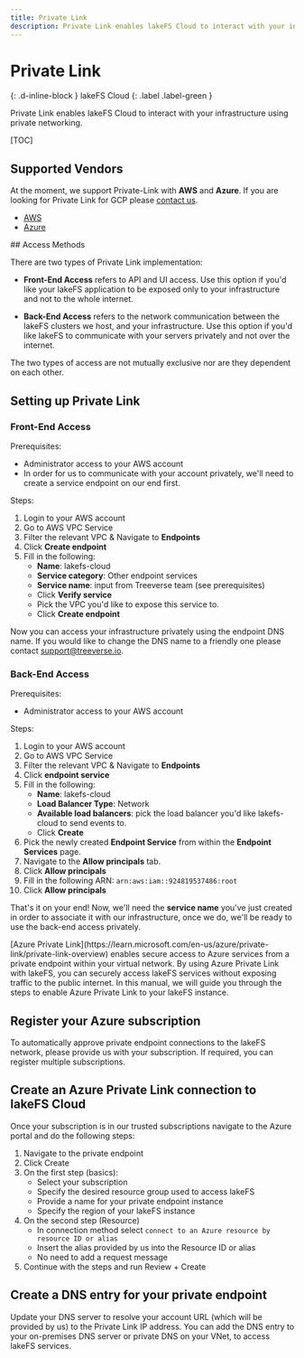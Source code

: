 ```yaml
---
title: Private Link
description: Private Link enables lakeFS Cloud to interact with your infrastructure using private networking.
---
```


# Private Link
{: .d-inline-block }
lakeFS Cloud
{: .label .label-green }

Private Link enables lakeFS Cloud to interact with your infrastructure using private networking.

[TOC]

## Supported Vendors

At the moment, we support Private-Link with **AWS** and **Azure**. If you are looking for Private Link for GCP please [contact us](mailto:support@treeverse.io).

<div class="tabs">
  <ul>
    <li><a href="#aws">AWS</a></li>
    <li><a href="#azure">Azure</a></li>
  </ul> 
  <div markdown="1" id="aws">
## Access Methods

There are two types of Private Link implementation:

* **Front-End Access** refers to API and UI access. Use this option if you'd like your lakeFS application to be exposed only to your infrastructure and not to the whole internet.

* **Back-End Access** refers to the network communication between the lakeFS clusters we host, and your infrastructure. Use this option if you'd like lakeFS to communicate with your servers privately and not over the internet.

The two types of access are not mutually exclusive nor are they dependent on each other.

## Setting up Private Link

### Front-End Access

Prerequisites:
* Administrator access to your AWS account
* In order for us to communicate with your account privately, we'll need to create a service endpoint on our end first.

Steps:
1. Login to your AWS account
2. Go to AWS VPC Service
3. Filter the relevant VPC & Navigate to **Endpoints**
4. Click **Create endpoint**
5. Fill in the following:
    * **Name**: lakefs-cloud
    * **Service category**: Other endpoint services
    * **Service name**: input from Treeverse team (see prerequisites)
    * Click **Verify service**
    * Pick the VPC you'd like to expose this service to.
    * Click **Create endpoint**

Now you can access your infrastructure privately using the endpoint DNS name. If you would like to change the DNS name to a friendly one please contact [support@treeverse.io](mailto:support@treeverse.io).

### Back-End Access

Prerequisites:
* Administrator access to your AWS account

Steps:
1. Login to your AWS account
2. Go to AWS VPC Service
3. Filter the relevant VPC & Navigate to **Endpoints**
4. Click **endpoint service**
5. Fill in the following:
    * **Name**: lakefs-cloud
    * **Load Balancer Type**: Network
    * **Available load balancers**: pick the load balancer you'd like lakefs-cloud to send events to.
    * Click **Create**
6. Pick the newly created **Endpoint Service** from within the **Endpoint Services** page.
7. Navigate to the **Allow principals** tab.
8. Click **Allow principals**
9. Fill in the following ARN: `arn:aws:iam::924819537486:root`
10. Click **Allow principals**

That's it on your end! Now, we'll need the **service name** you've just created in order to associate it with our infrastructure, once we do, we'll be ready to use the back-end access privately.
 </div>

<div markdown="1" id="azure">
[Azure Private Link](https://learn.microsoft.com/en-us/azure/private-link/private-link-overview) enables secure access to Azure services from a private endpoint within your virtual network.
By using Azure Private Link with lakeFS, you can securely access lakeFS services without exposing traffic to the public internet.
In this manual, we will guide you through the steps to enable Azure Private Link to your lakeFS instance.

## Register your Azure subscription

To automatically approve private endpoint connections to the lakeFS network, please provide us with your subscription. If required, you can register multiple subscriptions.

## Create an Azure Private Link connection to lakeFS Cloud

Once your subscription is in our trusted subscriptions navigate to the Azure portal and do the following steps:
1. Navigate to the private endpoint
2. Click Create
3. On the first step (basics):
   - Select your subscription
   - Specify the desired resource group used to access lakeFS
   - Provide a name for your private endpoint instance
   - Specify the region of your lakeFS instance
4. On the second step (Resource)
   - In connection method select `connect to an Azure resource by resource ID or alias`
   - Insert the alias provided by us into the Resource ID or alias
   - No need to add a request message
5. Continue with the steps and run Review + Create

## Create a DNS entry for your private endpoint

Update your DNS server to resolve your account URL (which will be provided by us) to the Private Link IP address.
You can add the DNS entry to your on-premises DNS server or private DNS on your VNet, to access lakeFS services.
 </div>
 </div>